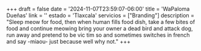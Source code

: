 +++
draft  = false
date   = '2024-11-07T23:59:07-06:00'
title  = 'WaPaloma Dueñas'
link   = ''
estado = 'Tlaxcala'
servicios = ["Branding"]
description = "Sleep meow for food, then when human fills food dish, take a few bites of food and continue meowing bring your owner a dead bird and attack dog, run away and pretend to be vic  tim so and sometimes switches in french and say -miaou- just because well why not."
+++